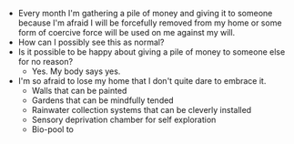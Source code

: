 - Every month I'm gathering a pile of money and giving it to someone because I'm afraid I will be forcefully removed from my home or some form of coercive force will be used on me against my will.
- How can I possibly see this as normal?
- Is it possible to be happy about giving a pile of money to someone else for no reason?
	- Yes. My body says yes.
- I'm so afraid to lose my home that I don't quite dare to embrace it.
	- Walls that can be painted
	- Gardens that can be mindfully tended
	- Rainwater collection systems that can be cleverly installed
	- Sensory deprivation chamber for self exploration
	- Bio-pool to